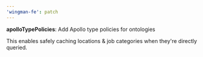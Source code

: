 ```yaml
---
'wingman-fe': patch
---
```


**apolloTypePolicies**: Add Apollo type policies for ontologies

This enables safely caching locations & job categories when they're directly queried.
